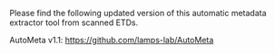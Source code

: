 Please find the following updated version of this automatic metadata extractor tool from scanned ETDs.

AutoMeta v1.1: https://github.com/lamps-lab/AutoMeta

